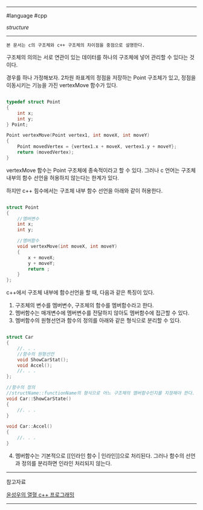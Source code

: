 
---

#language #cpp 

*structure*

---

	본 문서는 c의 구조체와 c++ 구조체의 차이점을 중점으로 설명한다.

구조체의 의의는 서로 연관이 있는 데이터를 하나의 구조체에 넣어 관리할 수 있다는 것이다.

경우를 하나 가정해보자.
2차원 좌표계의 정점을 저장하는 Point 구조체가 있고, 정점을 이동시키는 기능을 가진 vertexMove 함수가 있다.

~~~c

typedef struct Point
{
	int x;
	int y;
} Point;

Point vertexMove(Point vertex1, int moveX, int moveY)
{
	Point movedVertex = {vertex1.x + moveX, vertex1.y + moveY};
	return (movedVertex);
}

~~~

vertexMove 함수는 Point 구조체에 종속적이라고 할 수 있다. 그러나 c 언어는 구조체 내부의 함수 선언을 허용하지 않는다는 한계가 있다.

하지만 c++ 힘수에서는 구조체 내부 함수 선언을 아래와 같이 허용한다.

~~~cpp

struct Point
{
	//멤버변수
	int x;
	int y;

	//멤버함수
	void vertexMove(int moveX, int moveY)
	{
		x + moveX;
		y + moveY;
		return ;
	}
};

~~~

c++에서 구조체 내부에 함수선언을 할 때, 다음과 같은 특징이 있다.

1. 구조체의 변수를 멤버변수, 구조체의 함수를 멤버함수라고 한다.
2. 멤버함수는 매개변수에 멤버변수를 전달하지 않아도 멤버함수에 접근할 수 있다.
3. 멤버함수의 원형선언과 함수의 정의를 아래와 같은 형식으로 분리할 수 있다.

~~~cpp

struct Car
{
	//. . .
	//함수의 원형선언
	void ShowCarStat();
	void Accel();
	//. . .
};

//함수의 정의
//structName::functionName의 형식으로 어느 구조체의 멤버함수인지를 지정해야 한다.
void Car::ShowCarState()
{
	//. . .
}

void Car::Accel()
{
	//. . .
}

~~~

4. 멤버함수는 기본적으로 [[인라인 함수 | 인라인]]으로 처리된다. 그러나 함수의 선언과 정의를 분리하면 인라인 처리되지 않는다.

---

참고자료

[윤성우의 열혈 c++ 프로그래밍](https://product.kyobobook.co.kr/detail/S000001589147)

---